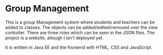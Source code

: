 # Group Management

This is a group Management system where students and teachers can be added to classes. The objects can be added/edited/removed over the view controller. There are three roles which can be seen in the JSON files. The project is a website, altough I isn't deployed yet.

It is written in Java EE and the frontend with HTML, CSS and JavaScript.
